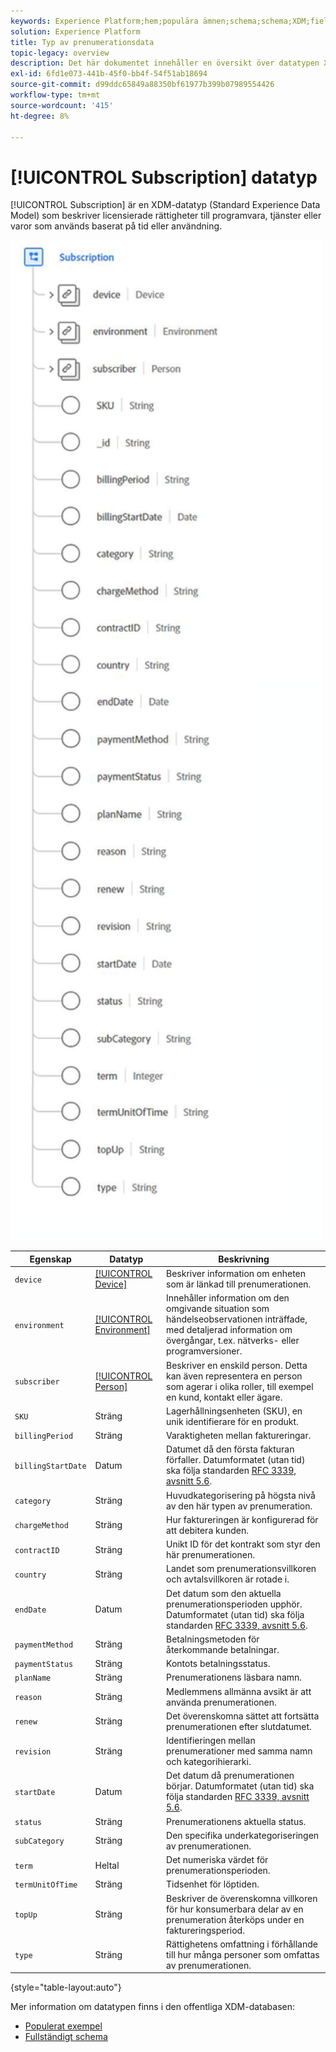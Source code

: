 ```yaml
---
keywords: Experience Platform;hem;populära ämnen;schema;schema;XDM;fields;schemas;scheman;prenumeration;datatyp;datatyp;datatyp;data type;
solution: Experience Platform
title: Typ av prenumerationsdata
topic-legacy: overview
description: Det här dokumentet innehåller en översikt över datatypen XDM (Subscription Experience Data Model).
exl-id: 6fd1e073-441b-45f0-bb4f-54f51ab18694
source-git-commit: d99ddc65849a88350bf61977b399b07989554426
workflow-type: tm+mt
source-wordcount: '415'
ht-degree: 8%

---
```


# [!UICONTROL Subscription] datatyp

[!UICONTROL Subscription] är en XDM-datatyp (Standard Experience Data Model) som beskriver licensierade rättigheter till programvara, tjänster eller varor som används baserat på tid eller användning.

<img src="../images/data-types/subscription-data-type.png" width="500" /><br />

| Egenskap | Datatyp | Beskrivning |
| --- | --- | --- |
| `device` | [[!UICONTROL Device]](./device.md) | Beskriver information om enheten som är länkad till prenumerationen. |
| `environment` | [[!UICONTROL Environment]](./environment.md) | Innehåller information om den omgivande situation som händelseobservationen inträffade, med detaljerad information om övergångar, t.ex. nätverks- eller programversioner. |
| `subscriber` | [[!UICONTROL Person]](./person.md) | Beskriver en enskild person. Detta kan även representera en person som agerar i olika roller, till exempel en kund, kontakt eller ägare. |
| `SKU` | Sträng | Lagerhållningsenheten (SKU), en unik identifierare för en produkt. |
| `billingPeriod` | Sträng | Varaktigheten mellan faktureringar. |
| `billingStartDate` | Datum | Datumet då den första fakturan förfaller. Datumformatet (utan tid) ska följa standarden [RFC 3339, avsnitt 5.6](https://tools.ietf.org/html/rfc3339#section-5.6). |
| `category` | Sträng | Huvudkategorisering på högsta nivå av den här typen av prenumeration. |
| `chargeMethod` | Sträng | Hur faktureringen är konfigurerad för att debitera kunden. |
| `contractID` | Sträng | Unikt ID för det kontrakt som styr den här prenumerationen. |
| `country` | Sträng | Landet som prenumerationsvillkoren och avtalsvillkoren är rotade i. |
| `endDate` | Datum | Det datum som den aktuella prenumerationsperioden upphör. Datumformatet (utan tid) ska följa standarden [RFC 3339, avsnitt 5.6](https://tools.ietf.org/html/rfc3339#section-5.6). |
| `paymentMethod` | Sträng | Betalningsmetoden för återkommande betalningar. |
| `paymentStatus` | Sträng | Kontots betalningsstatus. |
| `planName` | Sträng | Prenumerationens läsbara namn. |
| `reason` | Sträng | Medlemmens allmänna avsikt är att använda prenumerationen. |
| `renew` | Sträng | Det överenskomna sättet att fortsätta prenumerationen efter slutdatumet. |
| `revision` | Sträng | Identifieringen mellan prenumerationer med samma namn och kategorihierarki. |
| `startDate` | Datum | Det datum då prenumerationen börjar. Datumformatet (utan tid) ska följa standarden [RFC 3339, avsnitt 5.6](https://tools.ietf.org/html/rfc3339#section-5.6). |
| `status` | Sträng | Prenumerationens aktuella status. |
| `subCategory` | Sträng | Den specifika underkategoriseringen av prenumerationen. |
| `term` | Heltal | Det numeriska värdet för prenumerationsperioden. |
| `termUnitOfTime` | Sträng | Tidsenhet för löptiden. |
| `topUp` | Sträng | Beskriver de överenskomna villkoren för hur konsumerbara delar av en prenumeration återköps under en faktureringsperiod. |
| `type` | Sträng | Rättighetens omfattning i förhållande till hur många personer som omfattas av prenumerationen. |

{style=&quot;table-layout:auto&quot;}

Mer information om datatypen finns i den offentliga XDM-databasen:

* [Populerat exempel](https://github.com/adobe/xdm/blob/master/components/datatypes/industry-verticals/subscription.example.1.json)
* [Fullständigt schema](https://github.com/adobe/xdm/blob/master/components/datatypes/industry-verticals/subscription.schema.json)
